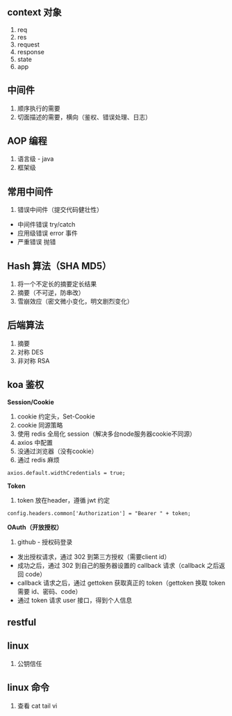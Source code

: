 ## context 对象
1. req
2. res
3. request
4. response
5. state
6. app

## 中间件
1. 顺序执行的需要
2. 切面描述的需要，横向（鉴权、错误处理、日志）

## AOP 编程
1. 语言级 - java
2. 框架级

## 常用中间件
1. 错误中间件（提交代码健壮性）
  - 中间件错误 try/catch
  - 应用级错误 error 事件
  - 严重错误 抛错

## Hash 算法（SHA MD5）
1. 将一个不定长的摘要定长结果
2. 摘要（不可逆，防串改）
3. 雪崩效应（密文微小变化，明文剧烈变化）

## 后端算法
1. 摘要
2. 对称 DES
3. 非对称 RSA

## koa 鉴权
**Session/Cookie**
1. cookie 约定头，Set-Cookie
2. cookie 同源策略
3. 使用 redis 全局化 session（解决多台node服务器cookie不同源）
4. axios 中配置
5. 没通过浏览器（没有cookie）
6. 通过 redis 麻烦
```
axios.default.widthCredentials = true;
```

**Token**
1. token 放在header，遵循 jwt 约定
```
config.headers.common['Authorization'] = "Bearer " + token;
```

**OAuth（开放授权）**
1. github - 授权码登录
  - 发出授权请求，通过 302 到第三方授权（需要client id）
  - 成功之后，通过 302 到自己的服务器设置的 callback 请求（callback 之后返回 code）
  - callback 请求之后，通过 gettoken 获取真正的 token（gettoken 换取 token 需要 id、密码、code）
  - 通过 token 请求 user 接口，得到个人信息

## restful

## linux
1. 公钥信任

## linux 命令
1. 查看 cat tail vi